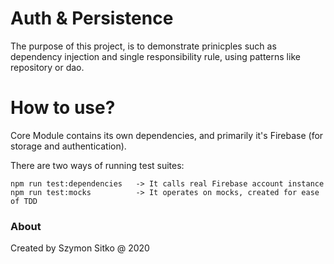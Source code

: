 # Auth & Persistence

The purpose of this project, is to demonstrate prinicples such as dependency injection and single responsibility rule,
using patterns like repository or dao.

# How to use?

Core Module contains its own dependencies, and primarily it's Firebase (for storage and authentication).

There are two ways of running test suites:

    npm run test:dependencies   -> It calls real Firebase account instance
    npm run test:mocks          -> It operates on mocks, created for ease of TDD


### About

Created by Szymon Sitko @ 2020